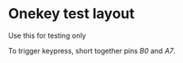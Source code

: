 # Onekey test layout

Use this for testing only


To trigger keypress, short together pins *B0* and *A7*.